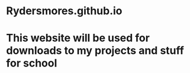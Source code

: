 # Rydersmores.github.io
# This website will be used for downloads to my projects and stuff for school
